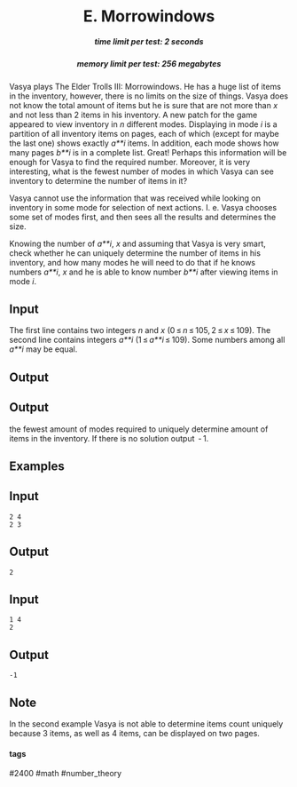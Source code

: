 <h1 style='text-align: center;'> E. Morrowindows</h1>

<h5 style='text-align: center;'>time limit per test: 2 seconds</h5>
<h5 style='text-align: center;'>memory limit per test: 256 megabytes</h5>

Vasya plays The Elder Trolls III: Morrowindows. He has a huge list of items in the inventory, however, there is no limits on the size of things. Vasya does not know the total amount of items but he is sure that are not more than *x* and not less than 2 items in his inventory. A new patch for the game appeared to view inventory in *n* different modes. Displaying in mode *i* is a partition of all inventory items on pages, each of which (except for maybe the last one) shows exactly *a**i* items. In addition, each mode shows how many pages *b**i* is in a complete list. Great! Perhaps this information will be enough for Vasya to find the required number. Moreover, it is very interesting, what is the fewest number of modes in which Vasya can see inventory to determine the number of items in it?

Vasya cannot use the information that was received while looking on inventory in some mode for selection of next actions. I. e. Vasya chooses some set of modes first, and then sees all the results and determines the size.

Knowing the number of *a**i*, *x* and assuming that Vasya is very smart, check whether he can uniquely determine the number of items in his inventory, and how many modes he will need to do that if he knows numbers *a**i*, *x* and he is able to know number *b**i* after viewing items in mode *i*.

## Input

The first line contains two integers *n* and *x* (0 ≤ *n* ≤ 105, 2 ≤ *x* ≤ 109). The second line contains integers *a**i* (1 ≤ *a**i* ≤ 109). Some numbers among all *a**i* may be equal.

## Output

## Output

 the fewest amount of modes required to uniquely determine amount of items in the inventory. If there is no solution output  - 1.

## Examples

## Input


```
2 4  
2 3  

```
## Output


```
2  

```
## Input


```
1 4  
2  

```
## Output


```
-1  

```
## Note

In the second example Vasya is not able to determine items count uniquely because 3 items, as well as 4 items, can be displayed on two pages.



#### tags 

#2400 #math #number_theory 